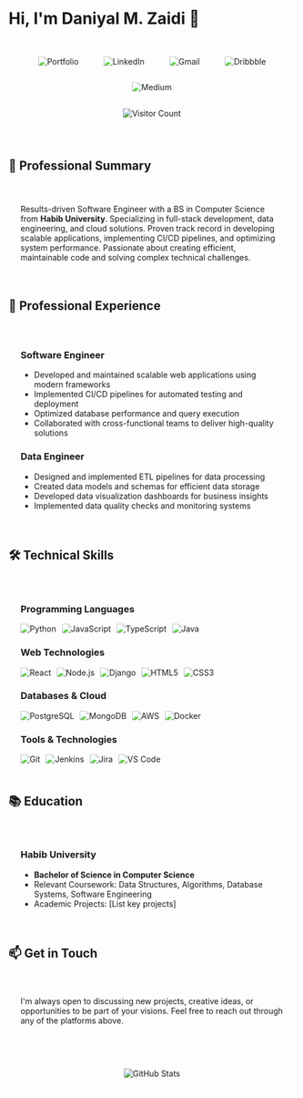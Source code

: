 # Hi, I'm Daniyal M. Zaidi 👋

<div style="background: rgba(255, 255, 255, 0.1); backdrop-filter: blur(10px); -webkit-backdrop-filter: blur(10px); border-radius: 15px; padding: 20px; margin: 20px 0; border: 1px solid rgba(255, 255, 255, 0.2);">

<div style="display: flex; gap: 10px; flex-wrap: wrap; justify-content: center;">
<a href="https://daniyal-murtaza.github.io/" style="text-decoration: none;">
<div style="background: rgba(255, 255, 255, 0.1); backdrop-filter: blur(8px); -webkit-backdrop-filter: blur(8px); border-radius: 12px; padding: 8px 16px; border: 1px solid rgba(255, 255, 255, 0.2); display: inline-flex; align-items: center; gap: 8px; transition: all 0.3s ease;">
<img src="https://img.shields.io/badge/Portfolio-000000?style=flat&logo=About.me&logoColor=white" alt="Portfolio" style="filter: brightness(1.2);"/>
</div>
</a>

<a href="https://www.linkedin.com/in/daniyal-murtaza-508a891b5" style="text-decoration: none;">
<div style="background: rgba(255, 255, 255, 0.1); backdrop-filter: blur(8px); -webkit-backdrop-filter: blur(8px); border-radius: 12px; padding: 8px 16px; border: 1px solid rgba(255, 255, 255, 0.2); display: inline-flex; align-items: center; gap: 8px; transition: all 0.3s ease;">
<img src="https://img.shields.io/badge/LinkedIn-0077B5?style=flat&logo=linkedin&logoColor=white" alt="LinkedIn" style="filter: brightness(1.2);"/>
</div>
</a>

<a href="mailto:syeddaniyalmurtaza7@gmail.com" style="text-decoration: none;">
<div style="background: rgba(255, 255, 255, 0.1); backdrop-filter: blur(8px); -webkit-backdrop-filter: blur(8px); border-radius: 12px; padding: 8px 16px; border: 1px solid rgba(255, 255, 255, 0.2); display: inline-flex; align-items: center; gap: 8px; transition: all 0.3s ease;">
<img src="https://img.shields.io/badge/Gmail-D14836?style=flat&logo=gmail&logoColor=white" alt="Gmail" style="filter: brightness(1.2);"/>
</div>
</a>

<a href="https://dribbble.com/daniyal_murtaza" style="text-decoration: none;">
<div style="background: rgba(255, 255, 255, 0.1); backdrop-filter: blur(8px); -webkit-backdrop-filter: blur(8px); border-radius: 12px; padding: 8px 16px; border: 1px solid rgba(255, 255, 255, 0.2); display: inline-flex; align-items: center; gap: 8px; transition: all 0.3s ease;">
<img src="https://img.shields.io/badge/Dribbble-EA4C89?style=flat&logo=dribbble&logoColor=white" alt="Dribbble" style="filter: brightness(1.2);"/>
</div>
</a>

<a href="https://medium.com/@Daniyal-Murtaza" style="text-decoration: none;">
<div style="background: rgba(255, 255, 255, 0.1); backdrop-filter: blur(8px); -webkit-backdrop-filter: blur(8px); border-radius: 12px; padding: 8px 16px; border: 1px solid rgba(255, 255, 255, 0.2); display: inline-flex; align-items: center; gap: 8px; transition: all 0.3s ease;">
<img src="https://img.shields.io/badge/Medium-12100E?style=flat&logo=medium&logoColor=white" alt="Medium" style="filter: brightness(1.2);"/>
</div>
</a>
</div>

<div align='center' style="background: rgba(255, 255, 255, 0.05); backdrop-filter: blur(5px); -webkit-backdrop-filter: blur(5px); border-radius: 10px; padding: 10px; margin: 10px 0;">
  <img src="https://profile-counter.glitch.me/Daniyal-Murtaza/count.svg" alt="Visitor Count"/>
</div>

</div>

## 🚀 Professional Summary

<div style="background: rgba(255, 255, 255, 0.1); backdrop-filter: blur(10px); -webkit-backdrop-filter: blur(10px); border-radius: 15px; padding: 20px; margin: 20px 0; border: 1px solid rgba(255, 255, 255, 0.2);">

Results-driven Software Engineer with a BS in Computer Science from **Habib University**. Specializing in full-stack development, data engineering, and cloud solutions. Proven track record in developing scalable applications, implementing CI/CD pipelines, and optimizing system performance. Passionate about creating efficient, maintainable code and solving complex technical challenges.

</div>

## 💼 Professional Experience

<div style="background: rgba(255, 255, 255, 0.1); backdrop-filter: blur(10px); -webkit-backdrop-filter: blur(10px); border-radius: 15px; padding: 20px; margin: 20px 0; border: 1px solid rgba(255, 255, 255, 0.2);">

### Software Engineer
- Developed and maintained scalable web applications using modern frameworks
- Implemented CI/CD pipelines for automated testing and deployment
- Optimized database performance and query execution
- Collaborated with cross-functional teams to deliver high-quality solutions

### Data Engineer
- Designed and implemented ETL pipelines for data processing
- Created data models and schemas for efficient data storage
- Developed data visualization dashboards for business insights
- Implemented data quality checks and monitoring systems

</div>

## 🛠️ Technical Skills

<div style="background: rgba(255, 255, 255, 0.1); backdrop-filter: blur(10px); -webkit-backdrop-filter: blur(10px); border-radius: 15px; padding: 20px; margin: 20px 0; border: 1px solid rgba(255, 255, 255, 0.2);">

### Programming Languages
<div style="display: flex; gap: 10px; flex-wrap: wrap;">
<img src="https://img.shields.io/badge/Python-3776AB?style=flat&logo=python&logoColor=white" alt="Python" style="filter: brightness(1.2);"/>
<img src="https://img.shields.io/badge/JavaScript-F7DF1E?style=flat&logo=javascript&logoColor=black" alt="JavaScript" style="filter: brightness(1.2);"/>
<img src="https://img.shields.io/badge/TypeScript-007ACC?style=flat&logo=typescript&logoColor=white" alt="TypeScript" style="filter: brightness(1.2);"/>
<img src="https://img.shields.io/badge/Java-ED8B00?style=flat&logo=java&logoColor=white" alt="Java" style="filter: brightness(1.2);"/>
</div>

### Web Technologies
<div style="display: flex; gap: 10px; flex-wrap: wrap;">
<img src="https://img.shields.io/badge/React-20232A?style=flat&logo=react&logoColor=61DAFB" alt="React" style="filter: brightness(1.2);"/>
<img src="https://img.shields.io/badge/Node.js-339933?style=flat&logo=nodedotjs&logoColor=white" alt="Node.js" style="filter: brightness(1.2);"/>
<img src="https://img.shields.io/badge/Django-092E20?style=flat&logo=django&logoColor=white" alt="Django" style="filter: brightness(1.2);"/>
<img src="https://img.shields.io/badge/HTML5-E34F26?style=flat&logo=html5&logoColor=white" alt="HTML5" style="filter: brightness(1.2);"/>
<img src="https://img.shields.io/badge/CSS3-1572B6?style=flat&logo=css3&logoColor=white" alt="CSS3" style="filter: brightness(1.2);"/>
</div>

### Databases & Cloud
<div style="display: flex; gap: 10px; flex-wrap: wrap;">
<img src="https://img.shields.io/badge/PostgreSQL-316192?style=flat&logo=postgresql&logoColor=white" alt="PostgreSQL" style="filter: brightness(1.2);"/>
<img src="https://img.shields.io/badge/MongoDB-4EA94B?style=flat&logo=mongodb&logoColor=white" alt="MongoDB" style="filter: brightness(1.2);"/>
<img src="https://img.shields.io/badge/AWS-232F3E?style=flat&logo=amazon-aws&logoColor=white" alt="AWS" style="filter: brightness(1.2);"/>
<img src="https://img.shields.io/badge/Docker-2496ED?style=flat&logo=docker&logoColor=white" alt="Docker" style="filter: brightness(1.2);"/>
</div>

### Tools & Technologies
<div style="display: flex; gap: 10px; flex-wrap: wrap;">
<img src="https://img.shields.io/badge/Git-F05032?style=flat&logo=git&logoColor=white" alt="Git" style="filter: brightness(1.2);"/>
<img src="https://img.shields.io/badge/Jenkins-D24939?style=flat&logo=jenkins&logoColor=white" alt="Jenkins" style="filter: brightness(1.2);"/>
<img src="https://img.shields.io/badge/Jira-0052CC?style=flat&logo=jira&logoColor=white" alt="Jira" style="filter: brightness(1.2);"/>
<img src="https://img.shields.io/badge/VS%20Code-007ACC?style=flat&logo=visual-studio-code&logoColor=white" alt="VS Code" style="filter: brightness(1.2);"/>
</div>

</div>

## 📚 Education

<div style="background: rgba(255, 255, 255, 0.1); backdrop-filter: blur(10px); -webkit-backdrop-filter: blur(10px); border-radius: 15px; padding: 20px; margin: 20px 0; border: 1px solid rgba(255, 255, 255, 0.2);">

### Habib University
- **Bachelor of Science in Computer Science**
- Relevant Coursework: Data Structures, Algorithms, Database Systems, Software Engineering
- Academic Projects: [List key projects]

</div>

## 📫 Get in Touch

<div style="background: rgba(255, 255, 255, 0.1); backdrop-filter: blur(10px); -webkit-backdrop-filter: blur(10px); border-radius: 15px; padding: 20px; margin: 20px 0; border: 1px solid rgba(255, 255, 255, 0.2);">

I'm always open to discussing new projects, creative ideas, or opportunities to be part of your visions. Feel free to reach out through any of the platforms above.

</div>

<div align="center" style="background: rgba(255, 255, 255, 0.1); backdrop-filter: blur(10px); -webkit-backdrop-filter: blur(10px); border-radius: 15px; padding: 20px; margin: 20px 0; border: 1px solid rgba(255, 255, 255, 0.2);">
  <img src="https://github-readme-stats.vercel.app/api?username=Daniyal-Murtaza&show_icons=true&theme=radical" alt="GitHub Stats"/>
</div>




